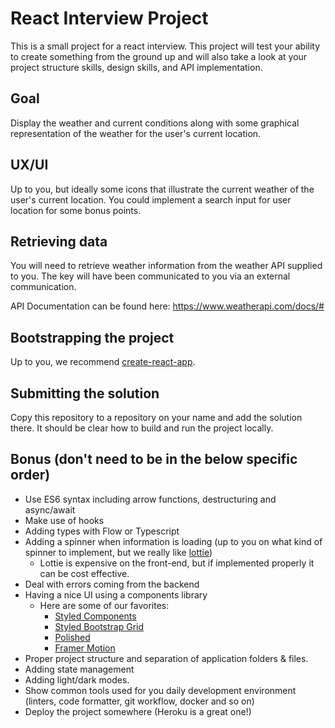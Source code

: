 # React Interview Project
This is a small project for a react interview. This project will test your ability to create something from the ground up and will also take a look at your project structure skills, design skills, and API implementation.

## Goal
Display the weather and current conditions along with some graphical representation of the weather for the user's current location.

## UX/UI
Up to you, but ideally some icons that illustrate the current weather of the user's current location. You could implement a search input for user location for some bonus points.

## Retrieving data
You will need to retrieve weather information from the weather API supplied to you. The key will have been communicated to you via an external communication.

API Documentation can be found here: https://www.weatherapi.com/docs/#

## Bootstrapping the project
Up to you, we recommend [create-react-app](https://github.com/facebook/create-react-app).

## Submitting the solution
Copy this repository to a repository on your name and add the solution there. It should be clear how to build and run the project locally.

## Bonus (don't need to be in the below specific order)
* Use ES6 syntax including arrow functions, destructuring and async/await
* Make use of hooks
* Adding types with Flow or Typescript
* Adding a spinner when information is loading (up to you on what kind of spinner to implement, but we really like [lottie](https://lottiefiles.com/))
	* Lottie is expensive on the front-end, but if implemented properly it can be cost effective.
* Deal with errors coming from the backend
* Having a nice UI using a components library
	* Here are some of our favorites:
		* [Styled Components](http://styled-components.com/)
		* [Styled Bootstrap Grid](https://github.com/dragma/styled-bootstrap-grid)
		* [Polished](https://polished.js.org/)
		* [Framer Motion](https://www.framer.com/motion/)
* Proper project structure and separation of application folders & files.
* Adding state management
* Adding light/dark modes.
* Show common tools used for you daily development environment (linters, code formatter, git workflow, docker and so on)
* Deploy the project somewhere (Heroku is a great one!)